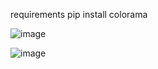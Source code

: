 requirements
pip install colorama


![image](https://github.com/user-attachments/assets/7cb859de-1d03-40d3-a4e0-4029cf5cee02)


![image](https://github.com/user-attachments/assets/87b1fb00-5f2e-43a8-bfb2-3d276426b9db)
